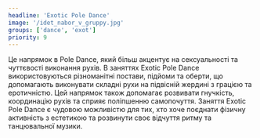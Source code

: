 ```yaml
---
headline: 'Exotic Pole Dance'
image: '/idet_nabor_v_gruppy.jpg'
groups: ['dance', 'exot']
priority: 9
---
```

Це напрямок в Pole Dance, який більш акцентує на сексуальності та чуттєвості виконання рухів. В заняттях Exotic Pole Dance використовуються різноманітні постави, підйоми та оберти, що допомагають виконувати складні рухи на підвісній жердині з грацією та еротичністю. Цей напрямок також допомагає розвивати гнучкість, координацію рухів та сприяє поліпшенню самопочуття. Заняття Exotic Pole Dance є чудовою можливістю для тих, хто хоче поєднати фізичну активність з естетикою та розвинути своє відчуття ритму та танцювальної музики.